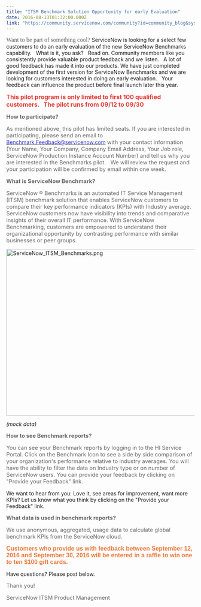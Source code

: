 ```yaml
---
title: "ITSM Benchmark Solution Opportunity for early Evaluation"
date: 2016-08-13T01:32:00.000Z
link: "https://community.servicenow.com/community?id=community_blog&sys_id=09bc6a25dbd0dbc01dcaf3231f96197f"
---
```

<p><span style="font-size: 11.0pt; color: #666666;"> <span style="font-size: 12.0pt; font-family: Calibri;">Want to be part of something cool? </span></span>ServiceNow is looking for a select few customers to do an early evaluation of the new ServiceNow Benchmarks capability.   What is it, you ask?   Read on. Community members like you consistently provide valuable product feedback and we listen.   A lot of good feedback has made it into our products. We have just completed development of the first version for ServiceNow Benchmarks and we are looking for customers interested in doing an early evaluation.   Your feedback can influence the product before final launch later this year.</p><p></p><p></p><p><span style="color: #e23d39; font-size: 12pt;"><strong>This pilot program is only limited to first 100 qualified customers.   The pilot runs from 09/12 to 09/30</strong></span></p><p></p><p><span style="color: #666666; font-size: 11.0pt;"><strong>How to participate?</strong></span></p><p><span style="font-size: 11.0pt; color: #666666;">As mentioned above, this pilot has limited seats. If you are interested in participating, please send an email to </span><span style="color: #3334ca;"><a href="mailto:Benchmark.Feedback@servicenow.com?subject=Please sign me up for Benchmark Pilot&amp;body=Hi, I would like to participate in Benchmark Pilot Program. Here are the requested details:  My Name:  Company Name:  My Company Email Address:  My Job Role:  My ServiceNow Production Instance Account Number:"><span style="color: #3334ca;">Benchmark.Feedback@servicenow.com</span></a></span><span style="font-size: 11.0pt; color: #666666;"> with your contact information (Your Name, Your Company, Company Email Address, Your Job role, ServiceNow Production Instance Account Number) and tell us why you are interested in the Benchmarks pilot.   We will review the request and your participation will be confirmed by email within one week. </span></p><p></p><p><span style="color: #666666; font-size: 11.0pt;"><strong>What is ServiceNow Benchmark?</strong></span></p><p><span style="font-size: 11.0pt; color: #666666;">ServiceNow ® Benchmarks is an automated IT Service Management (ITSM) benchmark solution that enables ServiceNow customers to compare their key performance indicators (KPIs) with Industry average. ServiceNow customers now have visibility into trends and comparative insights of their overall IT performance. With ServiceNow Benchmarking, customers are empowered to understand their organizational opportunity by contrasting performance with similar businesses or peer groups.</span></p><p></p><p><img   alt="ServiceNow_ITSM_Benchmarks.png" class="image-1 jive-image" src="773c49cedbd49f048c8ef4621f9619eb.iix" style="width: 620px; height: 444px;"/></p><p><em>(mock data)</em></p><p></p><p><span style="color: #666666; font-size: 11.0pt;"><strong>How to see Benchmark reports?</strong></span></p><p><span style="font-size: 11.0pt; color: #666666;">You can see your Benchmark reports by logging in to the HI Service Portal. Click on the Benchmark Icon to see </span><span style="font-size: 11.0pt; color: #666666;">a side by side comparison of your organization's performance relative to industry averages. You will have the ability to filter the data on Industry type or on number of ServiceNow users. You can provide your </span><span style="font-size: 11.0pt; color: #666666;">feedback by clicking on "Provide your Feedback" link.</span></p><p></p><p>We want to hear from you: Love it, see areas for improvement, want more KPIs? Let us know what you think by clicking on the "Provide your Feedback" link.</p><p></p><p><span style="color: #666666; font-size: 11.0pt;"><strong>What data is used in benchmark reports?</strong></span></p><p><span style="font-size: 11.0pt; color: #666666;">We use anonymous, aggregated, usage data to calculate global benchmark KPIs from the ServiceNow cloud.</span></p><p></p><p></p><p><span style="color: #eb7a3d; font-family: arial,helvetica,sans-serif; font-size: 12pt;"><strong>Customers who provide us with feedback between September 12, 2016 and September 30, 2016 will be entered in a raffle to win one to ten $100 gift cards.</strong></span></p><p></p><p class="p1"></p><p class="p1"><span class="s1"></span>Have questions? Please post below.</p><p></p><p></p><p><span style="font-size: 11.0pt; color: #666666;">Thank you!</span></p><p></p><p><span style="font-size: 11.0pt; color: #666666;">ServiceNow ITSM Product Management</span></p>